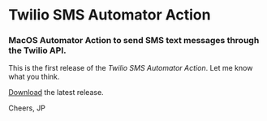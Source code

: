 # Twilio SMS Automator Action
### MacOS Automator Action to send SMS text messages through the Twilio API.

This is the first release of the *Twilio SMS Automator Action*. Let me know what you think.

[Download](https://github.com/pereljon/Twilio-SMS-Automator-Action/releases/latest) the latest release.

Cheers,
JP
